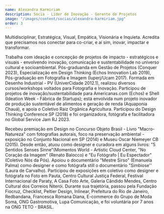 ```yaml
---
name: Alexandra Karmiriam
description: Sócia - Líder de Inovação - Gerente de Projetos
image: "/images/content/socias/alexandra-karmiriam.jpg"
order: 3
---
```


Multidisciplinar, Estratégica, Visual, Empática, Visionária e Inquieta. Acredita que precisamos nos conectar para co-criar, e aí sim, inovar, impactar e transformar.

Trabalha com ideação e concepção de projetos de impacto - estratégicos e visuais - envolvendo inovação, comunicação e sustentabilidade no universo cultural e socioambiental. Pós-graduanda em Gestão de Projetos (Conquer 2023), Especialização em Design Thinking (Echos Innovation Lab 2019), Pós-graduação em Fotografia e Imagem (Iuperj/Ucam 2017). Formada em Desenho Industrial - PV (UniverCidade 2012.1), realizou diversos cursos/workshops voltados para Fotografia e Inovação. Participou de projetos de inovação/sustentabilidade para Americanas.com (Echos) e Shell (Ideation Week - Fábrica de Startups); está envolvida num projeto inovador de produção sustentável de alimentos e geração de renda (Aquaponia Chauá), e apoia o Coletivo Raiz Orgânica Agricultura. Participou do Design Thinking Conference SP (2018) e foi organizadora, fotógrafa e facilitadora no Global Service Jam RJ 2023.

Recebeu premiação em Design no Concurso Objeto Brasil - Livro "Macro-Natureza" com fotografias autorais, foco na preservação ambiental  - exposição no Conjunto Nacional em SP (2014) e Museu Oscar Niemeyer CB (2015). Desde então, atuou como designer e curadora em alguns livros: "5 Sentidos Senses Sinne"(Momentos World - Artistic Cloud Center, "No Coração da Imagem" (Renato Balocco) e "Eu Fotógrafo | Eu Espectador" (Coletivo Nós da Pós). Apoiou o documentário "Mestre Sirso" (Emanuela Palma) como designer e como fotógrafa still o documentário "Simbiose'' (Laura de Carvalho). Participou de exposições em coletivo como designer e fotógrafa no Foto em Pauta, Centro Cultural Justiça Federal, Festival Internacional de Paraty, A Casa Foto Arte, Galeria Cândido Mendes, Centro Cultural dos Correios Niterói. Durante sua trajetória, passou pela Fundação Fiocruz, Checklist, Peltier Design, Inlinear, Prefeitura do Rio de Janeiro, Redbandana, Francesca Romana Diana, E-commerce do Grupo de Moda Soma, ONG Gastromotiva, Lupa Comunicação, e foi voluntária por 7 anos na ONG TETO - BRASIL.
